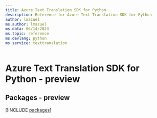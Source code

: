 ```yaml
---
title: Azure Text Translation SDK for Python
description: Reference for Azure Text Translation SDK for Python
author: lmazuel
ms.author: lmazuel
ms.data: 06/14/2023
ms.topic: reference
ms.devlang: python
ms.service: texttranslation
---
```

# Azure Text Translation SDK for Python - preview
## Packages - preview
[!INCLUDE [packages](text-translation-index.md)]